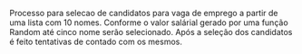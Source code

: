 Processo para selecao de candidatos para vaga de emprego a partir de uma lista com 10 nomes.
Conforme o valor salárial gerado por uma função Random até cinco nome serão selecionado.
Após a seleção dos candidatos é feito tentativas de contado com os mesmos.
